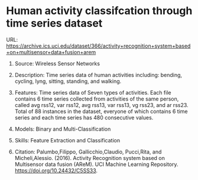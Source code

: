 # Human activity classifcation through time series dataset

URL: https://archive.ics.uci.edu/dataset/366/activity+recognition+system+based+on+multisensor+data+fusion+arem

1. Source: Wireless Sensor Networks

2. Description: Time series data of human activities including: bending, cycling, lyng, sitting, standing, and walking.

3. Features: Time series data of Seven types of activities. Each file contains 6 time series collected from activities of the same person, called avg rss12, var rss12, avg rss13, var rss13, vg rss23, and ar rss23. Total of 88 instances in the dataset, everyone of which contains 6 time series and each time series has 480 consecutive values.

4. Models: Binary and Multi-Classification

5. Skills: Feature Extraction and Classification

6. Citation: Palumbo,Filippo, Gallicchio,Claudio, Pucci,Rita, and Micheli,Alessio. (2016). Activity Recognition system based on Multisensor data fusion (AReM). UCI Machine Learning Repository. https://doi.org/10.24432/C5SS33.